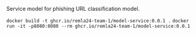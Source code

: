 Service model for phishing URL classification model.

```docker build -t ghcr.io/remla24-team-1/model-service:0.0.1 .```
```docker run -it -p8080:8080 --rm ghcr.io/remla24-team-1/model-service:0.0.1```
